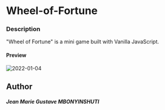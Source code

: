 # Wheel-of-Fortune

### Description

"Wheel of Fortune" is a mini game built with Vanilla JavaScript.


#### Preview


![2022-01-04](https://user-images.githubusercontent.com/48301305/147988203-307768b1-047d-4fdf-ab20-13246552a685.png)




## Author

##### Jean Marie Gustave MBONYINSHUTI

